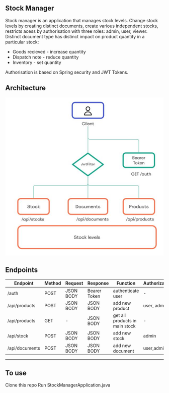 ## Stock Manager
Stock manager is an application that manages stock levels. Change stock levels by creating distinct documents, create various independent stocks, restricts acess by authorisation with three roles: admin, user, viewer. 
Distinct document type has distinct impact on product quantity in a particular stock:
- Goods recieved - increase quantity 
- Dispatch note - reduce quantity
- Inventory - set quantity
  
Authorisation is based on Spring security and JWT Tokens.

## Architecture
![](architecture.jpg)

## Endpoints


|    Endpoint    | Method |  Request  |   Response   |            Function            | Authorization |
|    --------    |-------- |--------  |--------   |            --------            |-------- |
| /auth          | POST   | JSON BODY | Bearer Token | authenticate user              | -             |
| /api/products  | POST   | JSON BODY | JSON BODY    | add new product                | user, admin   |
| /api/products  | GET    | -         | JSON BODY    | get all products in main stock | -             |
| /api/stock     | POST   | JSON BODY | JSON BODY    | add new stock                  | admin         |
| /api/documents | POST   | JSON BODY | JSON BODY    | add new document               | user,admin    |
---------------------------------------------------------------------------------------------

## To use
Clone this repo
Run StockManagerApplication.java
